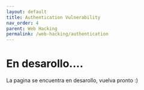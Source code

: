 ```yaml
---
layout: default
title: Authentication Vulnerability
nav_order: 4
parent: Web Hacking
permalink: /web-hacking/authentication
---
```


# En desarollo....

La pagina se encuentra en desarollo, vuelva pronto :)
